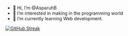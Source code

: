 - 👋 Hi, I’m @AsparuhB
- 👀 I’m interested in making in the programming world
- 🌱 I’m currently learning Web development. 

[![GitHub Streak](https://streak-stats.demolab.com?user=AsparuhB&theme=aura-dark&hide_border=true&exclude_days=Sun%2CSat)](https://git.io/streak-stats)
